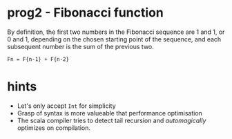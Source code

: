 # prog2 - Fibonacci function

By definition, the first two numbers in the Fibonacci sequence are 1 and 1, or 0 and 1, depending on the chosen starting point of the sequence, and each subsequent number is the sum of the previous two.

`Fn = F{n-1} + F{n-2}`

# hints

- Let's only accept `Int` for simplicity
- Grasp of syntax is more valueable that performance optimisation
- The scala compiler tries to detect tail recursion and _automagically_ optimizes on compilation.

